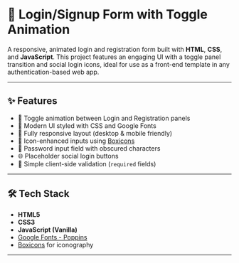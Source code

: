 # 🔐 Login/Signup Form with Toggle Animation

A responsive, animated login and registration form built with **HTML**, **CSS**, and **JavaScript**. This project features an engaging UI with a toggle panel transition and social login icons, ideal for use as a front-end template in any authentication-based web app.

---

## ✨ Features

- 🔁 Toggle animation between Login and Registration panels
- 🎨 Modern UI styled with CSS and Google Fonts
- 📱 Fully responsive layout (desktop & mobile friendly)
- 🧩 Icon-enhanced inputs using [Boxicons](https://boxicons.com/)
- 🔐 Password input field with obscured characters
- 🌐 Placeholder social login buttons
- 🚫 Simple client-side validation (`required` fields)

---

## 🛠 Tech Stack

- **HTML5**
- **CSS3**
- **JavaScript (Vanilla)**
- [Google Fonts - Poppins](https://fonts.google.com/specimen/Poppins)
- [Boxicons](https://boxicons.com/) for iconography

---
